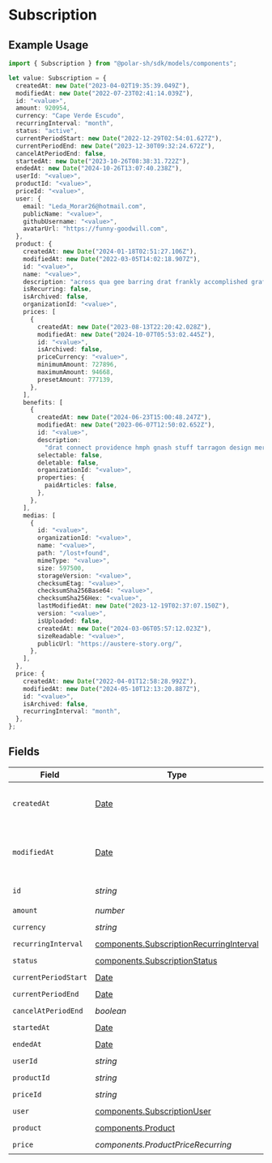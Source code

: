 # Subscription

## Example Usage

```typescript
import { Subscription } from "@polar-sh/sdk/models/components";

let value: Subscription = {
  createdAt: new Date("2023-04-02T19:35:39.049Z"),
  modifiedAt: new Date("2022-07-23T02:41:14.039Z"),
  id: "<value>",
  amount: 920954,
  currency: "Cape Verde Escudo",
  recurringInterval: "month",
  status: "active",
  currentPeriodStart: new Date("2022-12-29T02:54:01.627Z"),
  currentPeriodEnd: new Date("2023-12-30T09:32:24.672Z"),
  cancelAtPeriodEnd: false,
  startedAt: new Date("2023-10-26T08:38:31.722Z"),
  endedAt: new Date("2024-10-26T13:07:40.238Z"),
  userId: "<value>",
  productId: "<value>",
  priceId: "<value>",
  user: {
    email: "Leda_Morar26@hotmail.com",
    publicName: "<value>",
    githubUsername: "<value>",
    avatarUrl: "https://funny-goodwill.com",
  },
  product: {
    createdAt: new Date("2024-01-18T02:51:27.106Z"),
    modifiedAt: new Date("2022-03-05T14:02:18.907Z"),
    id: "<value>",
    name: "<value>",
    description: "across qua gee barring drat frankly accomplished graffiti",
    isRecurring: false,
    isArchived: false,
    organizationId: "<value>",
    prices: [
      {
        createdAt: new Date("2023-08-13T22:20:42.028Z"),
        modifiedAt: new Date("2024-10-07T05:53:02.445Z"),
        id: "<value>",
        isArchived: false,
        priceCurrency: "<value>",
        minimumAmount: 727896,
        maximumAmount: 94668,
        presetAmount: 777139,
      },
    ],
    benefits: [
      {
        createdAt: new Date("2024-06-23T15:00:48.247Z"),
        modifiedAt: new Date("2023-06-07T12:50:02.652Z"),
        id: "<value>",
        description:
          "drat connect providence hmph gnash stuff tarragon design merit",
        selectable: false,
        deletable: false,
        organizationId: "<value>",
        properties: {
          paidArticles: false,
        },
      },
    ],
    medias: [
      {
        id: "<value>",
        organizationId: "<value>",
        name: "<value>",
        path: "/lost+found",
        mimeType: "<value>",
        size: 597500,
        storageVersion: "<value>",
        checksumEtag: "<value>",
        checksumSha256Base64: "<value>",
        checksumSha256Hex: "<value>",
        lastModifiedAt: new Date("2023-12-19T02:37:07.150Z"),
        version: "<value>",
        isUploaded: false,
        createdAt: new Date("2024-03-06T05:57:12.023Z"),
        sizeReadable: "<value>",
        publicUrl: "https://austere-story.org/",
      },
    ],
  },
  price: {
    createdAt: new Date("2022-04-01T12:58:28.992Z"),
    modifiedAt: new Date("2024-05-10T12:13:20.887Z"),
    id: "<value>",
    isArchived: false,
    recurringInterval: "month",
  },
};
```

## Fields

| Field                                                                                                | Type                                                                                                 | Required                                                                                             | Description                                                                                          |
| ---------------------------------------------------------------------------------------------------- | ---------------------------------------------------------------------------------------------------- | ---------------------------------------------------------------------------------------------------- | ---------------------------------------------------------------------------------------------------- |
| `createdAt`                                                                                          | [Date](https://developer.mozilla.org/en-US/docs/Web/JavaScript/Reference/Global_Objects/Date)        | :heavy_check_mark:                                                                                   | Creation timestamp of the object.                                                                    |
| `modifiedAt`                                                                                         | [Date](https://developer.mozilla.org/en-US/docs/Web/JavaScript/Reference/Global_Objects/Date)        | :heavy_check_mark:                                                                                   | Last modification timestamp of the object.                                                           |
| `id`                                                                                                 | *string*                                                                                             | :heavy_check_mark:                                                                                   | The ID of the object.                                                                                |
| `amount`                                                                                             | *number*                                                                                             | :heavy_check_mark:                                                                                   | N/A                                                                                                  |
| `currency`                                                                                           | *string*                                                                                             | :heavy_check_mark:                                                                                   | N/A                                                                                                  |
| `recurringInterval`                                                                                  | [components.SubscriptionRecurringInterval](../../models/components/subscriptionrecurringinterval.md) | :heavy_check_mark:                                                                                   | N/A                                                                                                  |
| `status`                                                                                             | [components.SubscriptionStatus](../../models/components/subscriptionstatus.md)                       | :heavy_check_mark:                                                                                   | N/A                                                                                                  |
| `currentPeriodStart`                                                                                 | [Date](https://developer.mozilla.org/en-US/docs/Web/JavaScript/Reference/Global_Objects/Date)        | :heavy_check_mark:                                                                                   | N/A                                                                                                  |
| `currentPeriodEnd`                                                                                   | [Date](https://developer.mozilla.org/en-US/docs/Web/JavaScript/Reference/Global_Objects/Date)        | :heavy_check_mark:                                                                                   | N/A                                                                                                  |
| `cancelAtPeriodEnd`                                                                                  | *boolean*                                                                                            | :heavy_check_mark:                                                                                   | N/A                                                                                                  |
| `startedAt`                                                                                          | [Date](https://developer.mozilla.org/en-US/docs/Web/JavaScript/Reference/Global_Objects/Date)        | :heavy_check_mark:                                                                                   | N/A                                                                                                  |
| `endedAt`                                                                                            | [Date](https://developer.mozilla.org/en-US/docs/Web/JavaScript/Reference/Global_Objects/Date)        | :heavy_check_mark:                                                                                   | N/A                                                                                                  |
| `userId`                                                                                             | *string*                                                                                             | :heavy_check_mark:                                                                                   | N/A                                                                                                  |
| `productId`                                                                                          | *string*                                                                                             | :heavy_check_mark:                                                                                   | N/A                                                                                                  |
| `priceId`                                                                                            | *string*                                                                                             | :heavy_check_mark:                                                                                   | N/A                                                                                                  |
| `user`                                                                                               | [components.SubscriptionUser](../../models/components/subscriptionuser.md)                           | :heavy_check_mark:                                                                                   | N/A                                                                                                  |
| `product`                                                                                            | [components.Product](../../models/components/product.md)                                             | :heavy_check_mark:                                                                                   | A product.                                                                                           |
| `price`                                                                                              | *components.ProductPriceRecurring*                                                                   | :heavy_check_mark:                                                                                   | N/A                                                                                                  |